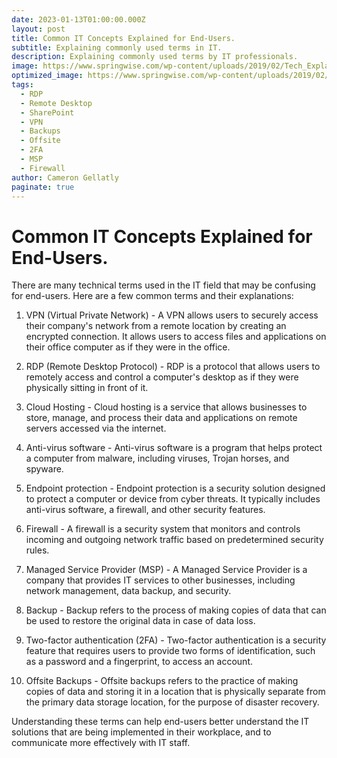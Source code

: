 ```yaml
---
date: 2023-01-13T01:00:00.000Z
layout: post
title: Common IT Concepts Explained for End-Users.
subtitle: Explaining commonly used terms in IT.
description: Explaining commonly used terms by IT professionals.
image: https://www.springwise.com/wp-content/uploads/2019/02/Tech_Explained_Dark_Data_Springwise.jpg
optimized_image: https://www.springwise.com/wp-content/uploads/2019/02/Tech_Explained_Dark_Data_Springwise.jpg
tags:
  - RDP
  - Remote Desktop
  - SharePoint
  - VPN
  - Backups
  - Offsite
  - 2FA
  - MSP
  - Firewall
author: Cameron Gellatly
paginate: true
---
```


# Common IT Concepts Explained for End-Users.

There are many technical terms used in the IT field that may be confusing for end-users. Here are a few common terms and their explanations:

1. VPN (Virtual Private Network) - A VPN allows users to securely access their company's network from a remote location by creating an encrypted connection. It allows users to access files and applications on their office computer as if they were in the office.

2. RDP (Remote Desktop Protocol) - RDP is a protocol that allows users to remotely access and control a computer's desktop as if they were physically sitting in front of it.

3. Cloud Hosting - Cloud hosting is a service that allows businesses to store, manage, and process their data and applications on remote servers accessed via the internet.

4. Anti-virus software - Anti-virus software is a program that helps protect a computer from malware, including viruses, Trojan horses, and spyware.

5. Endpoint protection - Endpoint protection is a security solution designed to protect a computer or device from cyber threats. It typically includes anti-virus software, a firewall, and other security features.

6. Firewall - A firewall is a security system that monitors and controls incoming and outgoing network traffic based on predetermined security rules.

7. Managed Service Provider (MSP) - A Managed Service Provider is a company that provides IT services to other businesses, including network management, data backup, and security.

8. Backup - Backup refers to the process of making copies of data that can be used to restore the original data in case of data loss.

9. Two-factor authentication (2FA) - Two-factor authentication is a security feature that requires users to provide two forms of identification, such as a password and a fingerprint, to access an account.

10. Offsite Backups - Offsite backups refers to the practice of making copies of data and storing it in a location that is physically separate from the primary data storage location, for the purpose of disaster recovery.

Understanding these terms can help end-users better understand the IT solutions that are being implemented in their workplace, and to communicate more effectively with IT staff.